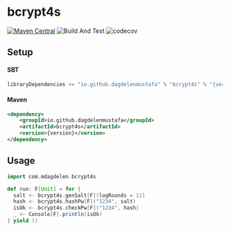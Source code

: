 # bcrypt4s
[![Maven Central](https://maven-badges.herokuapp.com/maven-central/io.github.dagdelenmustafa/bcrypt4s/badge.svg)](https://maven-badges.herokuapp.com/maven-central/io.github.dagdelenmustafa/bcrypt4s)
![Build And Test](https://github.com/dagdelenmustafa/bcrypt4s/actions/workflows/build-test.yml/badge.svg)
![codecov](https://codecov.io/github/dagdelenmustafa/bcrypt4s/branch/main/graph/badge.svg?token=AQ61AS4SJ5)


## Setup

#### SBT
```scala
libraryDependencies += "io.github.dagdelenmustafa" % "bcrypt4s" % "{version}"
```

#### Maven
```xml
<dependency>
    <groupId>io.github.dagdelenmustafa</groupId>
    <artifactId>bcrypt4s</artifactId>
    <version>{version}</version>
</dependency>
```

## Usage
```scala
import com.mdagdelen.bcrypt4s

def run: F[Unit] = for {
  salt <- bcrypt4s.genSalt[F](logRounds = 12)
  hash <- bcrypt4s.hashPw[F]("1234", salt)
  isOk <- bcrypt4s.checkPw[F]("1234", hash)
  _ <- Console[F].println(isOk)
} yield ()
```

